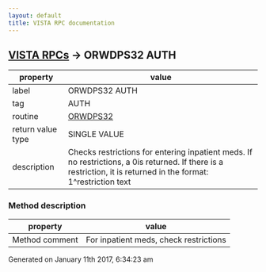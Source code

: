 ```yaml
---
layout: default
title: VISTA RPC documentation
---
```




## [VISTA RPCs](TableOfContent.md) &#8594; ORWDPS32 AUTH 

 property | value 
--- | --- 
 label | ORWDPS32 AUTH
 tag | AUTH
 routine | [ORWDPS32](http://code.osehra.org/dox/Routine_ORWDPS32_source.html)
 return value type | SINGLE VALUE
 description | Checks restrictions for entering inpatient meds.  If no restrictions, a 0is returned.  If there is a restriction, it is returned in the format:     1^restriction text 


### Method description

 property | value 
--- | --- 
 Method comment | For inpatient meds, check restrictions




Generated on January 11th 2017, 6:34:23 am